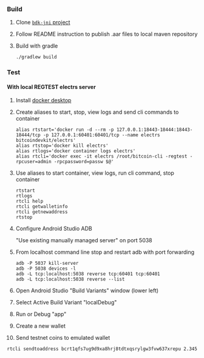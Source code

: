 
### Build

1. Clone [`bdk-jni` project](https://github.com/bitcoindevkit/bdk-jni)

1. Follow README instruction to publish .aar files to local maven repository

1. Build with gradle

   ```
   ./gradlew build
   ```

### Test

#### With local REGTEST electrs server

1. Install [docker desktop](https://www.docker.com/get-started)

1. Create aliases to start, stop, view logs and send cli commands to container

    ```shell
    alias rtstart='docker run -d --rm -p 127.0.0.1:18443-18444:18443-18444/tcp -p 127.0.0.1:60401:60401/tcp --name electrs bitcoindevkit/electrs'
    alias rtstop='docker kill electrs'
    alias rtlogs='docker container logs electrs'
    alias rtcli='docker exec -it electrs /root/bitcoin-cli -regtest -rpcuser=admin -rpcpassword=passw $@'
    ```

1. Use aliases to start container, view logs, run cli command, stop container

    ```shell
    rtstart  
    rtlogs  
    rtcli help    
    rtcli getwalletinfo    
    rtcli getnewaddress  
    rtstop
    ```

4. Configure Android Studio ADB

   "Use existing manually managed server" on port 5038

5. From localhost command line stop and restart adb with port forwarding

   ```shell
   adb -P 5037 kill-server
   adb -P 5038 devices -l
   adb -L tcp:localhost:5038 reverse tcp:60401 tcp:60401
   adb -L tcp:localhost:5038 reverse --list
   ```

6. Open Android Studio "Build Variants" window (lower left)

7. Select Active Build Variant "localDebug"

8. Run or Debug "app"

9. Create a new wallet

10. Send testnet coins to emulated wallet

   ```shell
   rtcli sendtoaddress bcrt1qfs7ug9d9xa8hrj8tdtxqsrylgw3fvw637xrepu 2.345
   ```